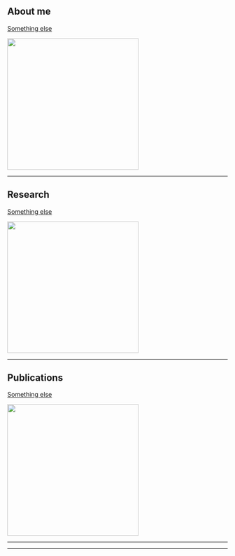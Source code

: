 ## About me

[Something else](/pdf/sample_presentation.pdf)

<img src="images/cassata.jpeg?raw=true" width="300"/>

---

## Research

[Something else](/pdf/sample_presentation.pdf)

<img src="images/cassata.jpeg?raw=true" width="300"/>

---

## Publications

[Something else](/pdf/sample_presentation.pdf)

<img src="images/cassata.jpeg?raw=true" width="300"/>


---
---



